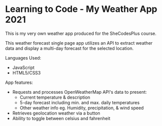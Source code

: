 # Learning to Code - My Weather App 2021
This is my very own weather app produced for the SheCodesPlus course.

This weather forecast single page app utilizes an API to extract weather data and display a multi-day forecast for the selected location.

Languages Used:

- JavaScript
- HTML5/CSS3

App features:

- Requests and processes OpenWeatherMap API's data to present: 
  - Current temperature & description
  - 5-day forecast including min. and max. daily temperatures
  - Other weather info eg. Humidity, precipitation, & wind speed
- Retrieves geolocation weather via a button
- Ability to toggle between celsius and fahrenheit


